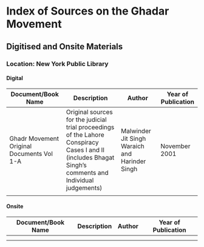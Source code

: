 # Index of Sources on the Ghadar Movement

## Digitised and Onsite Materials

### Location: New York Public Library

#### Digital

| Document/Book Name | Description | Author | Year of Publication |
| --- | --- |  --- | --- |
| Ghadr Movement Original Documents Vol 1-A  | Original sources for the judicial trial proceedings of the Lahore Conspiracy Cases I and II (includes Bhagat Singh’s comments  and Individual judgements)  | Malwinder Jit Singh Waraich and Harinder Singh | November 2001 |
|  |  |  | | 

#### Onsite
| Document/Book Name | Description | Author | Year of Publication |
| --- | --- |  --- | --- |
|  |  |  | |
|  |  |  | | 
